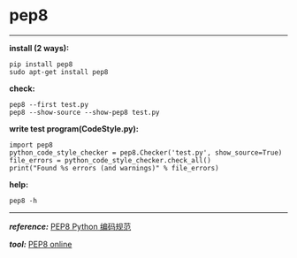 ﻿# pep8


---
**install (2 ways):**

    pip install pep8
    sudo apt-get install pep8

**check:**

    pep8 --first test.py
    pep8 --show-source --show-pep8 test.py

**write test program(CodeStyle.py):**

    import pep8
    python_code_style_checker = pep8.Checker('test.py', show_source=True)
    file_errors = python_code_style_checker.check_all()
    print("Found %s errors (and warnings)" % file_errors)

**help:**

    pep8 -h


----------


***reference:***
[PEP8 Python 编码规范][1]

***tool:***
[PEP8 online][2]


  [1]: http://www.jianshu.com/p/52f4416c267d
  [2]: http://pep8online.com/